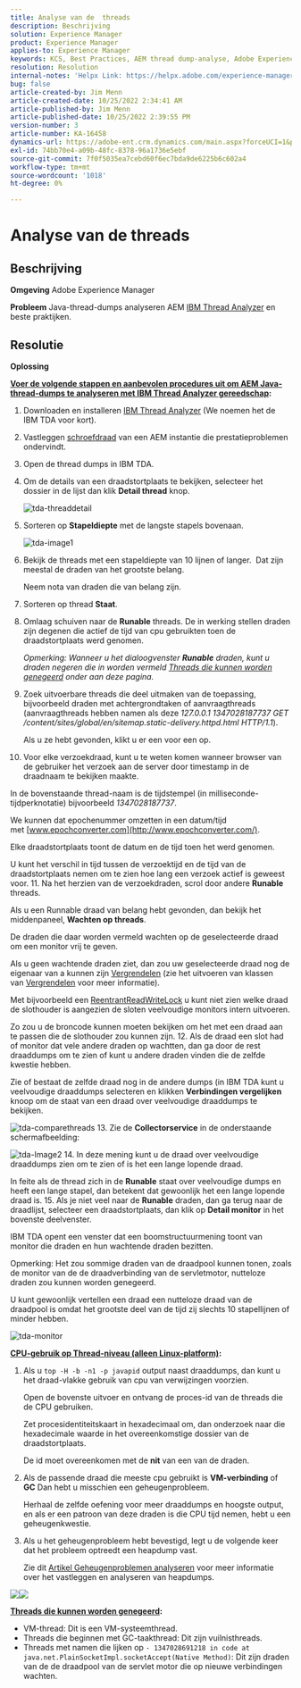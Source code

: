 ```yaml
---
title: Analyse van de  threads
description: Beschrijving
solution: Experience Manager
product: Experience Manager
applies-to: Experience Manager
keywords: KCS, Best Practices, AEM thread dump-analyse, Adobe Experience Manager, Java, IBM Thread Analyzer
resolution: Resolution
internal-notes: 'Helpx Link: https://helpx.adobe.com/experience-manager/kb/thread-dump-analysis.html'
bug: false
article-created-by: Jim Menn
article-created-date: 10/25/2022 2:34:41 AM
article-published-by: Jim Menn
article-published-date: 10/25/2022 2:39:55 PM
version-number: 3
article-number: KA-16458
dynamics-url: https://adobe-ent.crm.dynamics.com/main.aspx?forceUCI=1&pagetype=entityrecord&etn=knowledgearticle&id=6fb11892-0d54-ed11-bba2-6045bd006b4b
exl-id: 74bb70e4-a09b-48fc-8378-96a1736e5ebf
source-git-commit: 7f0f5035ea7cebd60f6ec7bda9de6225b6c602a4
workflow-type: tm+mt
source-wordcount: '1018'
ht-degree: 0%

---
```


# Analyse van de  threads

## Beschrijving


<b>Omgeving</b>
Adobe Experience Manager

<b>Probleem</b>
Java-thread-dumps analyseren AEM [IBM Thread Analyzer](https://www.ibm.com/support/pages/ibm-thread-and-monitor-dump-analyzer-java-tmda) en beste praktijken.


## Resolutie


<b>Oplossing</b>

<u><b>Voer de volgende stappen en aanbevolen procedures uit om AEM Java-thread-dumps te analyseren met <a data-ol-has-click-handler="" href="https://www.ibm.com/support/pages/ibm-thread-and-monitor-dump-analyzer-java-tmda">IBM Thread Analyzer</a> gereedschap</b></u><b>:</b>

1. Downloaden en installeren [IBM Thread Analyzer](https://www.ibm.com/support/pages/ibm-thread-and-monitor-dump-analyzer-java-tmda) (We noemen het de IBM TDA voor kort).
2. Vastleggen [schroefdraad](https://helpx.adobe.com/experience-manager/kb/thread-dumps-collection-analysis.html) van een AEM instantie die prestatieproblemen ondervindt.
3. Open de thread dumps in IBM TDA.
4. Om de details van een draadstortplaats te bekijken, selecteer het dossier in de lijst dan klik <b>Detail thread</b> knop.

   ![tda-threaddetail](https://helpx.adobe.com/content/dam/help/en/experience-manager/kb/thread-dump-analysis/_jcr_content/main-pars/image_1587732783/tda-threaddetail.png "tda-threaddetail")
5. Sorteren op <b>Stapeldiepte</b> met de langste stapels bovenaan.

   ![tda-image1](https://helpx.adobe.com/content/dam/help/en/experience-manager/kb/thread-dump-analysis/_jcr_content/main-pars/image/tda-image1.png)
6. Bekijk de threads met een stapeldiepte van 10 lijnen of langer.  Dat zijn meestal de draden van het grootste belang.

   Neem nota van draden die van belang zijn.
7. Sorteren op thread <b>Staat</b>.
8. Omlaag schuiven naar de <b>Runable</b> threads. De in werking stellen draden zijn degenen die actief de tijd van cpu gebruikten toen de draadstortplaats werd genomen.

   *Opmerking: Wanneer u het dialoogvenster <b>Runable</b> draden, kunt u draden negeren die in worden vermeld [Threads die kunnen worden genegeerd](https://helpx.adobe.com/experience-manager/kb/thread-dump-analysis.html#ignorethreads) onder aan deze pagina.*


9. Zoek uitvoerbare threads die deel uitmaken van de toepassing, bijvoorbeeld draden met achtergrondtaken of aanvraagthreads (aanvraagthreads hebben namen als deze *127.0.0.1 1347028187737 GET /content/sites/global/en/sitemap.static-delivery.httpd.html HTTP/1.1*).

   Als u ze hebt gevonden, klikt u er een voor een op.
10. Voor elke verzoekdraad, kunt u te weten komen wanneer browser van de gebruiker het verzoek aan de server door timestamp in de draadnaam te bekijken maakte.

   In de bovenstaande thread-naam is de tijdstempel (in milliseconde-tijdperknotatie) bijvoorbeeld *1347028187737*.

   We kunnen dat epochenummer omzetten in een datum/tijd met [www.epochconverter.com](http://www.epochconverter.com/).

   Elke draadstortplaats toont de datum en de tijd toen het werd genomen.

   U kunt het verschil in tijd tussen de verzoektijd en de tijd van de draadstortplaats nemen om te zien hoe lang een verzoek actief is geweest voor.
11. Na het herzien van de verzoekdraden, scrol door andere <b>Runable</b> threads.

   Als u een Runnable draad van belang hebt gevonden, dan bekijk het middenpaneel, <b>Wachten op threads</b>.

   De draden die daar worden vermeld wachten op de geselecteerde draad om een monitor vrij te geven.

   Als u geen wachtende draden ziet, dan zou uw geselecteerde draad nog de eigenaar van a kunnen zijn [Vergrendelen](http://docs.oracle.com/javase/1.5.0/docs/api/java/util/concurrent/locks/Lock.html) (zie het uitvoeren van klassen van [Vergrendelen](http://docs.oracle.com/javase/1.5.0/docs/api/java/util/concurrent/locks/Lock.html) voor meer informatie).

   Met bijvoorbeeld een [ReentrantReadWriteLock](http://docs.oracle.com/javase/1.5.0/docs/api/java/util/concurrent/locks/ReentrantReadWriteLock.html) u kunt niet zien welke draad de slothouder is aangezien de sloten veelvoudige monitors intern uitvoeren.

   Zo zou u de broncode kunnen moeten bekijken om het met een draad aan te passen die de slothouder zou kunnen zijn.
12. Als de draad een slot had of monitor dat vele andere draden op wachtten, dan ga door de rest draaddumps om te zien of kunt u andere draden vinden die de zelfde kwestie hebben.

   Zie of bestaat de zelfde draad nog in de andere dumps (in IBM TDA kunt u veelvoudige draaddumps selecteren en klikken <b>Verbindingen vergelijken</b> knoop om de staat van een draad over veelvoudige draaddumps te bekijken.

   ![tda-comparethreads](https://helpx.adobe.com/content/dam/help/en/experience-manager/kb/thread-dump-analysis/_jcr_content/main-pars/image_1159496390/tda-comparethreads.png)
13. Zie de <b>Collectorservice</b> in de onderstaande schermafbeelding:

   ![tda-Image2](https://helpx.adobe.com/content/dam/help/en/experience-manager/kb/thread-dump-analysis/_jcr_content/main-pars/image_1730877898/tda-Image2.png)
14. In deze mening kunt u de draad over veelvoudige draaddumps zien om te zien of is het een lange lopende draad.

   In feite als de thread zich in de <b>Runable</b> staat over veelvoudige dumps en heeft een lange stapel, dan betekent dat gewoonlijk het een lange lopende draad is.
15. Als je niet veel naar de <b>Runable</b> draden, dan ga terug naar de draadlijst, selecteer een draadstortplaats, dan klik op <b>Detail monitor</b> in het bovenste deelvenster.

   IBM TDA opent een venster dat een boomstructuurmening toont van monitor die draden en hun wachtende draden bezitten.

   Opmerking: Het zou sommige draden van de draadpool kunnen tonen, zoals de monitor van de de draadverbinding van de servletmotor, nutteloze draden zou kunnen worden genegeerd.

   U kunt gewoonlijk vertellen een draad een nutteloze draad van de draadpool is omdat het grootste deel van de tijd zij slechts 10 stapellijnen of minder hebben.

   ![tda-monitor](https://helpx.adobe.com/content/dam/help/en/experience-manager/kb/thread-dump-analysis/_jcr_content/main-pars/image_1106466084/tda-monitordetail.png)




<u><b>CPU-gebruik op Thread-niveau (alleen Linux-platform)</b></u><b>:</b>

1. Als u `top -H -b -n1 -p javapid` output naast draaddumps, dan kunt u het draad-vlakke gebruik van cpu van verwijzingen voorzien.

   Open de bovenste uitvoer en ontvang de proces-id van de threads die de CPU gebruiken.

   Zet procesidentiteitskaart in hexadecimaal om, dan onderzoek naar die hexadecimale waarde in het overeenkomstige dossier van de draadstortplaats.

   De id moet overeenkomen met de <b>nit</b> van een van de draden.
2. Als de passende draad die meeste cpu gebruikt is <b>VM-verbinding</b> of <b>GC</b> Dan hebt u misschien een geheugenprobleem.

   Herhaal de zelfde oefening voor meer draaddumps en hoogste output, en als er een patroon van deze draden is die CPU tijd nemen, hebt u een geheugenkwestie.
3. Als u het geheugenprobleem hebt bevestigd, legt u de volgende keer dat het probleem optreedt een heapdump vast.

   Zie dit [Artikel Geheugenproblemen analyseren](https://experienceleague.adobe.com/docs/experience-cloud-kcs/kbarticles/KA-17482.html?lang=en) voor meer informatie over het vastleggen en analyseren van heapdumps.


![](https://helpx.adobe.com/libs/cq/ui/resources/0.gif)![](https://helpx.adobe.com/libs/cq/ui/resources/0.gif)

<b><u>Threads die kunnen worden genegeerd</u>:</b>

- VM-thread: Dit is een VM-systeemthread.
- Threads die beginnen met GC-taakthread: Dit zijn vuilnisthreads.
- Threads met namen die lijken op `- 1347028691218 in code at java.net.PlainSocketImpl.socketAccept(Native Method)`: Dit zijn draden van de de draadpool van de servlet motor die op nieuwe verbindingen wachten.
